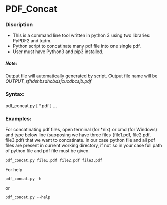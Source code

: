 # PDF_Concat

### Discription
- This is a command line tool written in python 3 using two libraries: PyPDF2 and tqdm.
- Python script to concatinate many pdf file into one single pdf.
- User must have Python3 and pip3 installed.
##### Note:
Output file will automatically generated by script. Output file name will be *OUTPUT_sfhdshbsdhcbdsjcucdbcsjb.pdf* 

### Syntax:

pdf_concat.py [ *.pdf ] ...

### Examples:

 For concatinating pdf files, open terminal (for *nix) or cmd (for Windows) and type below line (supposing we have three files (file1.pdf, file2.pdf, file3.pdf) that we want to concatinate. In our case python file and all pdf files are present in current working directory, if not so in your case full path of python file and pdf file must be given. 
```
pdf_concat.py file1.pdf file2.pdf file3.pdf
```

For help

```
pdf_concat.py -h
```
or 

```
pdf_concat.py --help
```